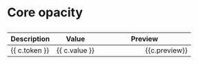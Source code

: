 <script setup>
  const data = [
  {
    token: 'opacity.0',
    value: '0',
    preview: '0%',
  },
  {
    token: 'opacity.50',
    value: '0.5',
    preview: '50%',
  },
  {
    token: 'opacity.100',
    value: '1',
    preview: '100%',
  },
];
</script>

# Core opacity

##

  <div class="msr-doc-table">
    <table>
      <thead>
        <tr>
          <th>Description</th>
          <th>Value</th>
          <th>Preview</th>
        </tr>
      </thead>
      <tbody>
        <tr v-for="c in data">
          <td>{{ c.token }}</td>
          <td>{{ c.value }}</td>
          <td style="position: relative">
          <span :style="[{opacity: c.value}, `
            position: absolute;
            background: black;
            left: 0;
            right: 0;
            top: 0;
            bottom: 0;`]">
          </span>
          <span style="position: relative">
            <span v-if="c.preview === '100%'" style="color: white;">{{c.preview}}</span>
            <span v-else style="opacity: 1">{{c.preview}}</span>
          </span>
          </td>
        </tr>
      </tbody>
    </table>

  </div>

